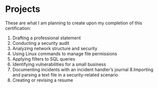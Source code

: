# Projects

These are what I am planning to create upon my completion of this certification: 
1. Drafting a professional statement
2. Conducting a security audit
3. Analyzing network structure and security
4. Using Linux commands to manage file permissions
5. Applying filters to SQL queries
6. Identifying vulnerabilities for a small business
7. Documenting incidents with an incident handler’s journal 
8.Importing and parsing a text file in a security-related scenario
9. Creating or revising a resume
